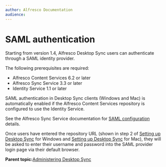 ```yaml
---
author: Alfresco Documentation
audience: 
---
```


# SAML authentication

Starting from version 1.4, Alfresco Desktop Sync users can authenticate through a SAML identity provider.

The following prerequisites are required:

-   Alfresco Content Services 6.2 or later
-   Alfresco Sync Service 3.3 or later
-   Identity Service 1.1 or later

SAML authentication in Desktop Sync clients \(Windows and Mac\) is automatically enabled if the Alfresco Content Services repository is configured to use the Identity Service.

See the Alfresco Sync Service documentation for [SAML configuration](https://docs.alfresco.com/syncservice/concepts/syncservice-saml-config.html) details.

Once users have entered the repository URL \(shown in step 2 of [Setting up Desktop Sync](../tasks/ds-setup.md) for Windows and [Setting up Desktop Sync](../tasks/ds-setup-mac.md) for Mac\), they will be asked to enter their username and password into the SAML provider login page via their default browser.

**Parent topic:**[Administering Desktop Sync](../concepts/ds-admin.md)

